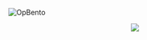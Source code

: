 ![OpBento](https://firebasestorage.googleapis.com/v0/b/smartkaksha-fe32c.appspot.com/o/opbento%2Fspirizeonc433a.png?alt=media)



<p align="center">
  <img src="https://discord-readme-badge.vercel.app/api?id=1031196479337013338" align='center' />
</p>
